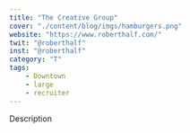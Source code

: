 ```yaml
---
title: "The Creative Group"
cover: "./content/blog/imgs/hamburgers.png"
website: "https://www.roberthalf.com/"
twit: "@roberthalf"
inst: "@roberthalf"
category: "T"
tags:
    - Downtown
    - large
    - recruiter
---
```


Description
